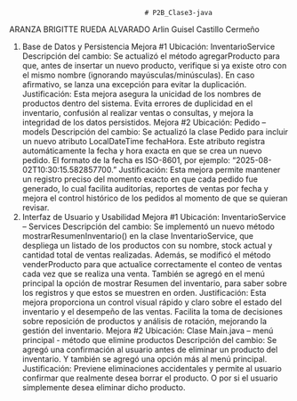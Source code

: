                                       # P2B_Clase3-java
ARANZA BRIGITTE RUEDA ALVARADO 
Arlin Guisel Castillo Cermeño  
1. Base de Datos y Persistencia
Mejora #1 
 Ubicación: InventarioService
Descripción del cambio:
Se actualizó el método agregarProducto para que, antes de insertar un nuevo producto, verifique si ya existe otro con el mismo nombre (ignorando mayúsculas/minúsculas). En caso afirmativo, se lanza una excepción para evitar la duplicación.
Justificación:
Esta mejora asegura la unicidad de los nombres de productos dentro del sistema. Evita errores de duplicidad en el inventario, confusión al realizar ventas o consultas, y mejora la integridad de los datos persistidos.
Mejora #2
 Ubicación: Pedido – models
Descripción del cambio:
Se actualizó la clase Pedido para incluir un nuevo atributo LocalDateTime fechaHora. Este atributo registra automáticamente la fecha y hora exacta en que se crea un nuevo pedido. El formato de la fecha es ISO-8601, por ejemplo: “2025-08-02T10:30:15.582857700.”
Justificación:
Esta mejora permite mantener un registro preciso del momento exacto en que cada pedido fue generado, lo cual facilita auditorías, reportes de ventas por fecha y mejora el control histórico de los pedidos al momento de que se quieran revisar.
4. Interfaz de Usuario y Usabilidad
Mejora #1
Ubicación: InventarioService – Services
 Descripción del cambio:
Se implementó un nuevo método mostrarResumenInventario() en la clase InventarioService, que despliega un listado de los productos con su nombre, stock actual y cantidad total de ventas realizadas. Además, se modificó el método venderProducto para que actualice correctamente el conteo de ventas cada vez que se realiza una venta.
También se agregó en el menú principal la opción de mostrar Resumen del inventario, para saber sobre los registros y que estos se muestren en orden.
Justificación:
Esta mejora proporciona un control visual rápido y claro sobre el estado del inventario y el desempeño de las ventas. Facilita la toma de decisiones sobre reposición de productos y análisis de rotación, mejorando la gestión del inventario.
Mejora #2
Ubicación: Clase Main.java – menú principal - método que elimine productos 
Descripción del cambio: Se agregó una confirmación al usuario antes de eliminar un producto del inventario. Y también se agregó una opción más al menú principal.
Justificación: Previene eliminaciones accidentales y permite al usuario confirmar que realmente desea borrar el producto. O por si el usuario simplemente desea eliminar dicho producto.
